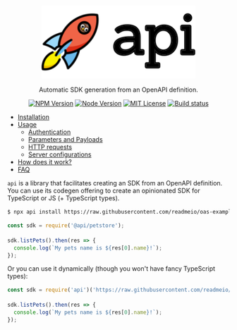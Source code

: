 <p align="center">
  <img width="350" src="./docs/images/logo.svg" />
</p>

<p align="center">
  Automatic SDK generation from an OpenAPI definition.
</p>

<p align="center">
  <a href="https://npm.im/api"><img src="https://img.shields.io/npm/v/api.svg?style=for-the-badge" alt="NPM Version"></a>
  <a href="https://npm.im/api"><img src="https://img.shields.io/node/v/api.svg?style=for-the-badge" alt="Node Version"></a>
  <a href="https://npm.im/api"><img src="https://img.shields.io/npm/l/api.svg?style=for-the-badge" alt="MIT License"></a>
  <a href="https://github.com/readmeio/api"><img src="https://img.shields.io/github/workflow/status/readmeio/api/CI.svg?style=for-the-badge" alt="Build status"></a>
</p>

* [Installation](https://api.readme.dev/docs/installation)
* [Usage](https://api.readme.dev/docs/usage)
    * [Authentication](https://api.readme.dev/docs/authentication)
    * [Parameters and Payloads](https://api.readme.dev/docs/parameters-and-payloads)
    * [HTTP requests](https://api.readme.dev/docs/http-requests)
    * [Server configurations](https://api.readme.dev/docs/server-configurations)
* [How does it work?](https://api.readme.dev/docs/how-does-it-work)
* [FAQ](https://api.readme.dev/docs/faq)

`api` is a library that facilitates creating an SDK from an OpenAPI definition. You can use its codegen offering to create an opinionated SDK for TypeScript or JS (+ TypeScript types).

```sh
$ npx api install https://raw.githubusercontent.com/readmeio/oas-examples/main/3.0/json/petstore.json
```

```js
const sdk = require('@api/petstore');

sdk.listPets().then(res => {
  console.log(`My pets name is ${res[0].name}!`);
});
```

Or you can use it dynamically (though you won't have fancy TypeScript types):

```js
const sdk = require('api')('https://raw.githubusercontent.com/readmeio/oas-examples/main/3.0/json/petstore.json');

sdk.listPets().then(res => {
  console.log(`My pets name is ${res[0].name}!`);
});
```
